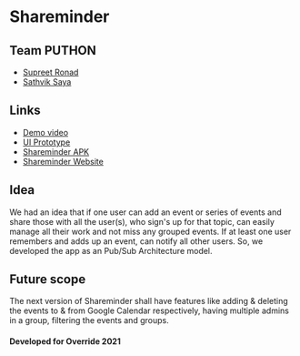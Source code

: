 # Shareminder
## Team PUTHON
- [Supreet Ronad](https://github.com/SupreetRonad)
- [Sathvik Saya](https://github.com/sathviksaya)

## Links
- [Demo video](https://youtu.be/AU5TW_GvIVU)
- [UI Prototype](https://www.figma.com/proto/1m5tCFPunO3G7af0v1C5Ut/Shareminder?node-id=12%3A39&scaling=scale-down&page-id=0%3A1&starting-point-node-id=12%3A39)
- [Shareminder APK](https://drive.google.com/file/d/1-b_25O89c0PvYLXiAWSIagoHr7IAicwF/view?usp=sharing)
- [Shareminder Website](https://sathviksaya.github.io/shareminder-hosted/)

## Idea
We had an idea that if one user can add an event or series of events and share those with all the user(s), who sign's up for that topic, can easily manage all their work and not miss any grouped events. If at least one user remembers and adds up an event, can notify all other users. So, we developed the app as an Pub/Sub Architecture model.

## Future scope
The next version of Shareminder shall have features like adding & deleting the events to & from Google Calendar respectively, having multiple admins in a group, filtering the events and groups.


#### Developed for Override 2021
